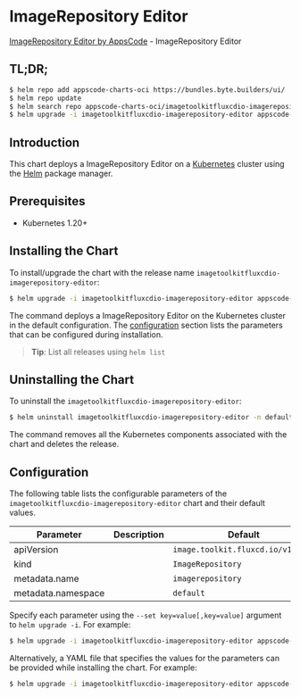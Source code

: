 # ImageRepository Editor

[ImageRepository Editor by AppsCode](https://appscode.com) - ImageRepository Editor

## TL;DR;

```bash
$ helm repo add appscode-charts-oci https://bundles.byte.builders/ui/
$ helm repo update
$ helm search repo appscode-charts-oci/imagetoolkitfluxcdio-imagerepository-editor --version=v0.14.0
$ helm upgrade -i imagetoolkitfluxcdio-imagerepository-editor appscode-charts-oci/imagetoolkitfluxcdio-imagerepository-editor -n default --create-namespace --version=v0.14.0
```

## Introduction

This chart deploys a ImageRepository Editor on a [Kubernetes](http://kubernetes.io) cluster using the [Helm](https://helm.sh) package manager.

## Prerequisites

- Kubernetes 1.20+

## Installing the Chart

To install/upgrade the chart with the release name `imagetoolkitfluxcdio-imagerepository-editor`:

```bash
$ helm upgrade -i imagetoolkitfluxcdio-imagerepository-editor appscode-charts-oci/imagetoolkitfluxcdio-imagerepository-editor -n default --create-namespace --version=v0.14.0
```

The command deploys a ImageRepository Editor on the Kubernetes cluster in the default configuration. The [configuration](#configuration) section lists the parameters that can be configured during installation.

> **Tip**: List all releases using `helm list`

## Uninstalling the Chart

To uninstall the `imagetoolkitfluxcdio-imagerepository-editor`:

```bash
$ helm uninstall imagetoolkitfluxcdio-imagerepository-editor -n default
```

The command removes all the Kubernetes components associated with the chart and deletes the release.

## Configuration

The following table lists the configurable parameters of the `imagetoolkitfluxcdio-imagerepository-editor` chart and their default values.

|     Parameter      | Description |                   Default                    |
|--------------------|-------------|----------------------------------------------|
| apiVersion         |             | <code>image.toolkit.fluxcd.io/v1beta2</code> |
| kind               |             | <code>ImageRepository</code>                 |
| metadata.name      |             | <code>imagerepository</code>                 |
| metadata.namespace |             | <code>default</code>                         |


Specify each parameter using the `--set key=value[,key=value]` argument to `helm upgrade -i`. For example:

```bash
$ helm upgrade -i imagetoolkitfluxcdio-imagerepository-editor appscode-charts-oci/imagetoolkitfluxcdio-imagerepository-editor -n default --create-namespace --version=v0.14.0 --set apiVersion=image.toolkit.fluxcd.io/v1beta2
```

Alternatively, a YAML file that specifies the values for the parameters can be provided while
installing the chart. For example:

```bash
$ helm upgrade -i imagetoolkitfluxcdio-imagerepository-editor appscode-charts-oci/imagetoolkitfluxcdio-imagerepository-editor -n default --create-namespace --version=v0.14.0 --values values.yaml
```
